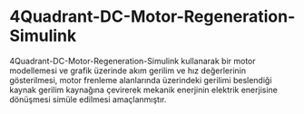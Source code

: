 
# 4Quadrant-DC-Motor-Regeneration-Simulink

4Quadrant-DC-Motor-Regeneration-Simulink kullanarak bir motor modellemesi ve grafik üzerinde akım gerilim ve hız değerlerinin gösterilmesi, 
motor frenleme alanlarında üzerindeki gerilimi beslendiği kaynak gerilim kaynağına çevirerek mekanik enerjinin elektrik enerjisine dönüşmesi 
simüle edilmesi amaçlanmıştır.   
